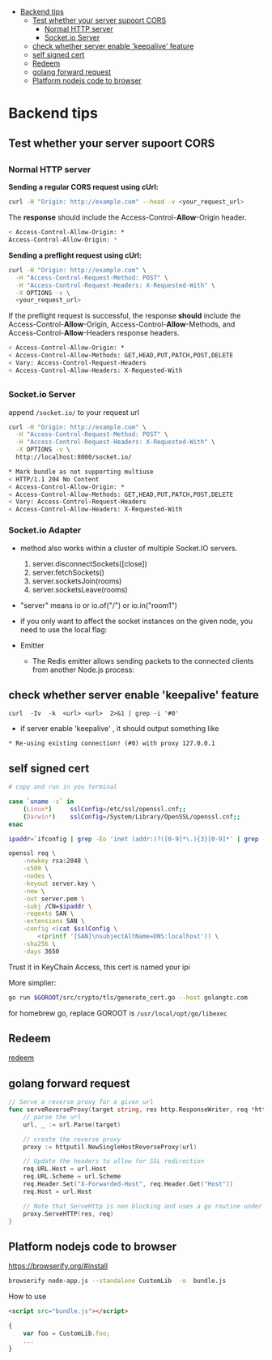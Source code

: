 [](...menustart)

- [Backend tips](#6edcb6f97b94edc1579875d8335df797)
    - [Test whether your server supoort CORS](#548a5cc4c4019da5a34fbb22dcf5a26d)
        - [Normal HTTP server](#778777314b185e9e67802ca4dd15ebfb)
        - [Socket.io Server](#7a07e7f39c73f6c4430af211308bfd16)
    - [check whether server enable 'keepalive' feature](#f779c9d1d9da7473f0eebf90d56dc319)
    - [self signed cert](#b09fb18aea2fecd5ff9b30027f00a5aa)
    - [Redeem](#81ed4dcb851fefbbbc791eeef4cd97a2)
    - [golang forward request](#e165301d2a7fe3a79049eb6aab23632a)
    - [Platform nodejs code to browser](#ea16176003eeb0aed81b048e08bdf2f4)

[](...menuend)


<h2 id="6edcb6f97b94edc1579875d8335df797"></h2>

# Backend tips


<h2 id="548a5cc4c4019da5a34fbb22dcf5a26d"></h2>

## Test whether your server supoort CORS

<h2 id="778777314b185e9e67802ca4dd15ebfb"></h2>

### Normal HTTP server

**Sending a regular CORS request using cUrl:**

```bash
curl -H "Origin: http://example.com" --head -v <your_request_url>
```

The **response** should include the Access-Control-**Allow**-Origin header.

```bash
< Access-Control-Allow-Origin: *
Access-Control-Allow-Origin: *
```

**Sending a preflight request using cUrl:**

```bash
curl -H "Origin: http://example.com" \
  -H "Access-Control-Request-Method: POST" \
  -H "Access-Control-Request-Headers: X-Requested-With" \
  -X OPTIONS -v \
  <your_request_url>
```

If the preflight request is successful,  the response **should** include the Access-Control-**Allow**-Origin, Access-Control-**Allow**-Methods, and Access-Control-**Allow**-Headers response headers.

```bash
< Access-Control-Allow-Origin: *
< Access-Control-Allow-Methods: GET,HEAD,PUT,PATCH,POST,DELETE
< Vary: Access-Control-Request-Headers
< Access-Control-Allow-Headers: X-Requested-With
```

<h2 id="7a07e7f39c73f6c4430af211308bfd16"></h2>

### Socket.io Server

append `/socket.io/` to your request url

```bash
curl -H "Origin: http://example.com" \
  -H "Access-Control-Request-Method: POST" \
  -H "Access-Control-Request-Headers: X-Requested-With" \
  -X OPTIONS -v \
  http://localhost:8000/socket.io/
```

```bash
* Mark bundle as not supporting multiuse
< HTTP/1.1 204 No Content
< Access-Control-Allow-Origin: *
< Access-Control-Allow-Methods: GET,HEAD,PUT,PATCH,POST,DELETE
< Vary: Access-Control-Request-Headers
< Access-Control-Allow-Headers: X-Requested-With
```

### Socket.io Adapter

- method also works within a cluster of multiple Socket.IO servers.
    1. server.disconnectSockets([close])
    2. server.fetchSockets()
    3. server.socketsJoin(rooms)
    4. server.socketsLeave(rooms)
- "server" means io or io.of("/") or io.in("room1")
- if you only want to affect the socket instances on the given node, you need to use the local flag:


- Emitter
    - The Redis emitter allows sending packets to the connected clients from another Node.js process:


<h2 id="f779c9d1d9da7473f0eebf90d56dc319"></h2>

## check whether server enable 'keepalive' feature

```
curl  -Iv  -k  <url> <url>  2>&1 | grep -i '#0'
```

- if server enable 'keepalive' , it should output something like

```
* Re-using existing connection! (#0) with proxy 127.0.0.1
```



<h2 id="b09fb18aea2fecd5ff9b30027f00a5aa"></h2>

## self signed cert 

```bash
# copy and run in you terminal

case `uname -s` in
    (Linux*)     sslConfig=/etc/ssl/openssl.cnf;;
    (Darwin*)    sslConfig=/System/Library/OpenSSL/openssl.cnf;;
esac

ipaddr=`ifconfig | grep -Eo 'inet (addr:)?([0-9]*\.){3}[0-9]*' | grep -Eo '([0-9]*\.){3}[0-9]*' | grep -v '127.0.0.1'`

openssl req \
    -newkey rsa:2048 \
    -x509 \
    -nodes \
    -keyout server.key \
    -new \
    -out server.pem \
    -subj /CN=$ipaddr \
    -reqexts SAN \
    -extensions SAN \
    -config <(cat $sslConfig \
        <(printf '[SAN]\nsubjectAltName=DNS:localhost')) \
    -sha256 \
    -days 3650

```

Trust it in KeyChain Access, this cert is named your ipi

More simplier:

```bash
go run $GOROOT/src/crypto/tls/generate_cert.go --host golangtc.com
```

for homebrew go, replace GOROOT is `/usr/local/opt/go/libexec`


<h2 id="81ed4dcb851fefbbbc791eeef4cd97a2"></h2>

## Redeem 

[redeem](redeem.md)


<h2 id="e165301d2a7fe3a79049eb6aab23632a"></h2>

## golang forward request

```go
// Serve a reverse proxy for a given url
func serveReverseProxy(target string, res http.ResponseWriter, req *http.Request) {
    // parse the url
    url, _ := url.Parse(target)

    // create the reverse proxy
    proxy := httputil.NewSingleHostReverseProxy(url)

    // Update the headers to allow for SSL redirection
    req.URL.Host = url.Host
    req.URL.Scheme = url.Scheme
    req.Header.Set("X-Forwarded-Host", req.Header.Get("Host"))
    req.Host = url.Host

    // Note that ServeHttp is non blocking and uses a go routine under the hood
    proxy.ServeHTTP(res, req)
}
```


<h2 id="ea16176003eeb0aed81b048e08bdf2f4"></h2>

## Platform nodejs code to browser

https://browserify.org/#install


```bash
browserify node-app.js --standalone CustomLib  -o  bundle.js
```

How to use

```html
<script src="bundle.js"></script>
```

```javascript
{
    var foo = CustomLib.foo;
    ...
}



```



